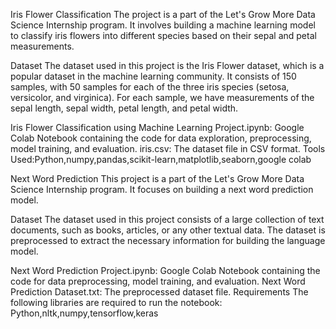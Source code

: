 
Iris Flower Classification
The project is a part of the Let's Grow More Data Science Internship program. It involves building a machine learning model to classify iris flowers into different species based on their sepal and petal measurements.

Dataset
The dataset used in this project is the Iris Flower dataset, which is a popular dataset in the machine learning community. It consists of 150 samples, with 50 samples for each of the three iris species (setosa, versicolor, and virginica). For each sample, we have measurements of the sepal length, sepal width, petal length, and petal width.


Iris Flower Classification using Machine Learning Project.ipynb: Google Colab Notebook containing the code for data exploration, preprocessing, model training, and evaluation.
iris.csv: The dataset file in CSV format.
Tools Used:Python,numpy,pandas,scikit-learn,matplotlib,seaborn,google colab


Next Word Prediction
This project is a part of the Let's Grow More Data Science Internship program. It focuses on building a next word prediction model.

Dataset
The dataset used in this project consists of a large collection of text documents, such as books, articles, or any other textual data. The dataset is preprocessed to extract the necessary information for building the language model.


Next Word Prediction Project.ipynb: Google Colab Notebook containing the code for data preprocessing, model training, and evaluation.
Next Word Prediction Dataset.txt: The preprocessed dataset file.
Requirements
The following libraries are required to run the notebook: Python,nltk,numpy,tensorflow,keras
